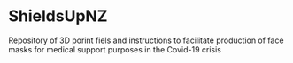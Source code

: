 # ShieldsUpNZ
Repository of 3D porint fiels and instructions to facilitate production of face masks for medical support purposes in the Covid-19 crisis
